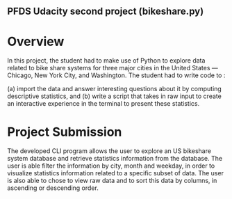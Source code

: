 ## PFDS Udacity second project (bikeshare.py) 

# Overview

In this project, the student had to make use of Python to explore data related to bike share systems for three 
major cities in the United States — Chicago, New York City, and Washington. The student had to write code to :

(a) import the data and answer interesting questions about it by computing descriptive statistics, and 
(b) write a script that takes in raw input to create an interactive experience in the terminal to present these statistics.

# Project Submission

The developed CLI program allows the user to explore an US bikeshare system database and retrieve statistics information from the database. 
The user is able filter the information by city, month and weekday, in order to visualize statistics information related to a specific subset of data. 
The user is also able to chose to view raw data and to sort this data by columns, in ascending or descending order.
